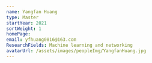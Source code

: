 ```yaml
---
name: Yangfan Huang
type: Master
startYear: 2021
sortWeight: 1
homePage: 
email: yfhuang0816@163.com
ResearchFields: Machine learning and networking
avatarUrl: /assets/images/peopleImg/YangfanHuang.jpg
---
```



